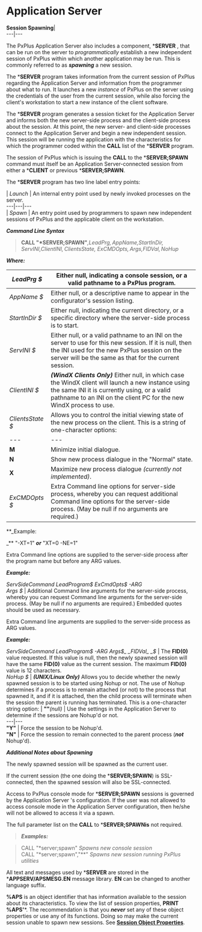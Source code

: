 # Application Server  
  
**Session Spawning**|   
---|---  
  
The PxPlus Application Server also includes a component, ***SERVER** , that can be run on the server to _programmatically_ establish a new independent session of PxPlus within which another application may be run. This is commonly referred to as **_spawning_** a new session.

The ***SERVER** program takes information from the current session of PxPlus regarding the Application Server and information from the programmer about what to run. It launches a new _instance_ of PxPlus on the server using the credentials of the user from the current session, while also forcing the client's workstation to start a new instance of the client software.

The ***SERVER** program generates a session ticket for the Application Server and informs both the new server-side process and the client-side process about the session. At this point, the new server- and client-side processes connect to the Application Server and begin a new independent session. This session will be running the application with the characteristics for which the programmer coded within the **CALL** list of the ***SERVER** program.

The session of PxPlus which is issuing the **CALL** to the ***SERVER;SPAWN** command must itself be an Application Server-connected session from either a ***CLIENT** or previous ***SERVER;SPAWN**.

The ***SERVER** program has two line label entry points:

|  _Launch_ |  An internal entry point used by newly invoked processes on the server.  
---|---|---  
|  _Spawn_ |  An entry point used by programmers to spawn new independent sessions of PxPlus and the applicable client on the workstation.  
  
**_Command Line Syntax_**

> **CALL "*SERVER;SPAWN"**_,LeadPrg$,AppName$,StartInDir$,ServINI$,ClientINI$, ClientsState$, ExCMDOpts$,Args$,FIDVal$,NoHup$_

**_Where:_**

_LeadPrg_ _$_ |  Either null, indicating a console session, or a valid pathname to a PxPlus program.  
---|---  
_AppName_ _$_ |  Either null, or a descriptive name to appear in the configurator's session listing.  
_StartInDir_ _$_ |  Either null, indicating the current directory, or a specific directory where the server-side process is to start.  
_ServINI_ _$_ |  Either null, or a valid pathname to an INI on the server to use for this new session. If it is null, then the INI used for the new PxPlus session on the server will be the same as that for the current session.  
_ClientINI_ _$_ |  **_(WindX Clients Only)_** Either null, in which case the WindX client will launch a new instance using the same INI it is currently using, or a valid pathname to an INI on the client PC for the new WindX process to use.  
_ClientsState_ _$_ |  Allows you to control the initial viewing state of the new process on the client. This is a string of one-character options: |  **H** |  Hide initial dialogue.  
---|---  
**M** |  Minimize initial dialogue.  
**N** |  Show new process dialogue in the "Normal" state.  
**X** |  Maximize new process dialogue _(currently not implemented)_.  
_ExCMDOpts_ _$_ |  Extra Command line options for server-side process, whereby you can request additional Command line options for the server-side process. (May be null if no arguments are required.)  
  
**_Example:  
  
_** "-XT=1" **_or_** "XT=0 -NE=1"  
  
Extra Command line options are supplied to the server-side process after the program name but before any ARG values.  
  
**_Example:_**  
  
_ServSideCommand_ _LeadProgram$ ExCmdOpts$ -ARG_  
_Args_ _$_ |  Additional Command line arguments for the server-side process, whereby you can request Command line arguments for the server-side process. (May be null if no arguments are required.) Embedded quotes should be used as necessary.  
  
Extra Command line arguments are supplied to the server-side process as ARG values.  
  
**_Example:_**  
  
_ServSideCommand_ _LeadProgram$ -ARG Args$_  
_FIDVal_ _$_ |  The **FID(0)** value requested. If this value is null, then the newly spawned session will have the same **FID(0)** value as the current session. The maximum **FID(0)** value is 12 characters.  
_NoHup_ _$_ |  **_(UNIX/Linux Only)_** Allows you to decide whether the newly spawned session is to be started using Nohup or not. The use of Nohup determines if a process is to remain attached (or not) to the process that spawned it, and if it is attached, then the child process will terminate when the session the parent is running has terminated. This is a one-character string option: |  **""**_(null)_ |  Use the settings in the Application Server to determine if the sessions are Nohup'd or not.  
---|---  
**"Y"** |  Force the session to be Nohup'd.  
**"N"** |  Force the session to remain connected to the parent process (**_not_** Nohup'd).  
  
**_Additional Notes about Spawning_**

The newly spawned session will be spawned as the current user.

If the current session (the one doing the ***SERVER;SPAWN**) is SSL-connected, then the spawned session will also be SSL-connected.

Access to PxPlus console mode for ***SERVER;SPAWN** sessions is governed by the Application Server 's configuration. If the user was not allowed to access console mode in the Application Server configuration, then he/she will not be allowed to access it via a spawn.

The full parameter list on the **CALL** to ***SERVER;SPAWNis** not required.

> **_Examples:_**

> CALL "*server;spawn" _Spawns new console session_  
>  CALL "*server;spawn","**" _Spawns new session running PxPlus utilities_

All text and messages used by ***SERVER** are stored in the ***APPSERV/APSMESG.EN** message library. **EN** can be changed to another language suffix.

**%APS** is an object identifier that has information available to the session about its characteristics. To view the list of session properties, **PRINT %APS'***. The recommendation is that you **_never_** set any of these object properties or use any of its functions. Doing so may make the current session unable to spawn new sessions. See **[Session Object Properties](Session%20Object%20Properties.md)**.
